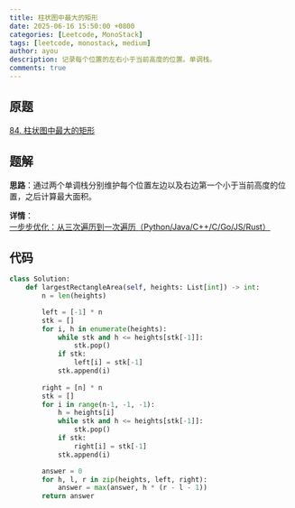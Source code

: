 ```yaml
---
title: 柱状图中最大的矩形
date: 2025-06-16 15:50:00 +0800
categories: [Leetcode, MonoStack]
tags: [leetcode, monostack, medium]
author: ayou
description: 记录每个位置的左右小于当前高度的位置。单调栈。
comments: true
---
```


## 原题
[84. 柱状图中最大的矩形](https://leetcode.cn/problems/largest-rectangle-in-histogram/description/)

## 题解
**思路**：通过两个单调栈分别维护每个位置左边以及右边第一个小于当前高度的位置，之后计算最大面积。

**详情**：[一步步优化：从三次遍历到一次遍历（Python/Java/C++/C/Go/JS/Rust）](https://leetcode.cn/problems/largest-rectangle-in-histogram/solutions/2695467/dan-diao-zhan-fu-ti-dan-pythonjavacgojsr-89s7)

## 代码
```python
class Solution:
    def largestRectangleArea(self, heights: List[int]) -> int:
        n = len(heights)

        left = [-1] * n
        stk = []
        for i, h in enumerate(heights):
            while stk and h <= heights[stk[-1]]:
                stk.pop()
            if stk:
                left[i] = stk[-1]
            stk.append(i)
        
        right = [n] * n
        stk = []
        for i in range(n-1, -1, -1):
            h = heights[i]
            while stk and h <= heights[stk[-1]]:
                stk.pop()
            if stk:
                right[i] = stk[-1]
            stk.append(i)

        answer = 0
        for h, l, r in zip(heights, left, right):
            answer = max(answer, h * (r - l - 1))
        return answer
```
